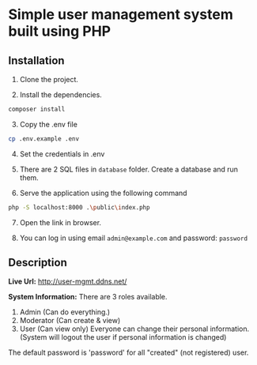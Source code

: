 # Simple user management system built using PHP

## Installation

1. Clone the project.

2. Install the dependencies.

```bash
composer install
```

3. Copy the .env file

```bash
cp .env.example .env
```

4. Set the credentials in .env

5. There are 2 SQL files in `database` folder. Create a database and run them.

6. Serve the application using the following command
```bash
php -S localhost:8000 .\public\index.php
```

7. Open the link in browser.

8. You can log in using email `admin@example.com` and password: `password`

## Description

**Live Url:** http://user-mgmt.ddns.net/

**System Information:**
There are 3 roles available.
  1. Admin (Can do everything.)
  2. Moderator (Can create & view)
  3. User (Can view only)
Everyone can change their personal information. (System will logout the user if personal information is changed)

The default password is 'password' for all "created" (not registered) user.
